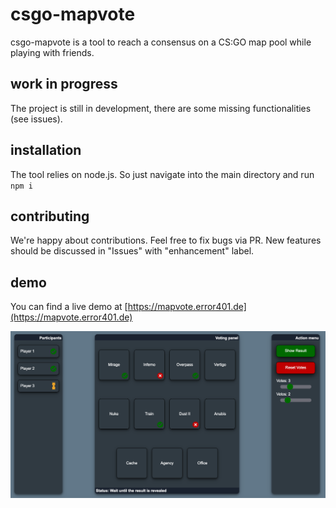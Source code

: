 # csgo-mapvote
csgo-mapvote is a tool to reach a consensus on a CS:GO map pool while playing with friends.

## work in progress
The project is still in development, there are some missing functionalities (see issues).

## installation
The tool relies on node.js. So just navigate into the main directory and run ```npm i```

## contributing
We're happy about contributions. Feel free to fix bugs via PR. New features should be discussed in "Issues" with "enhancement" label.

## demo
You can find a live demo at [https://mapvote.error401.de](https://mapvote.error401.de)

![screenshot](https://github.com/error401de/csgo-mapvote/blob/master/docu/screenshot.png?raw=true)

